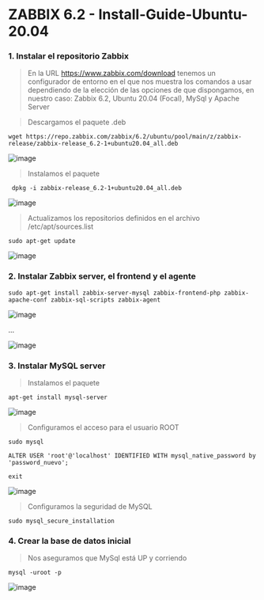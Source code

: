 # ZABBIX 6.2 - Install-Guide-Ubuntu-20.04

### 1. Instalar el repositorio Zabbix

> En la URL https://www.zabbix.com/download tenemos un configurador de entorno en el que nos muestra los comandos a usar dependiendo de la elección de las opciones de que dispongamos, en nuestro caso: Zabbix 6.2, Ubuntu 20.04 (Focal), MySql y Apache Server

> Descargamos el paquete .deb

 ```shell 
 wget https://repo.zabbix.com/zabbix/6.2/ubuntu/pool/main/z/zabbix-release/zabbix-release_6.2-1+ubuntu20.04_all.deb
 ```
 
![image](https://user-images.githubusercontent.com/20743678/185880032-20d84c7e-1fc2-4b3c-a2fc-25246b766a6b.png)

> Instalamos el paquete
 
```shell
 dpkg -i zabbix-release_6.2-1+ubuntu20.04_all.deb
  ```
  
![image](https://user-images.githubusercontent.com/20743678/185880223-a0dfdf5c-6e5b-4b09-a664-fb926abe15fd.png)

> Actualizamos los repositorios definidos en el archivo /etc/apt/sources.list

 ```shell
 sudo apt-get update
  ```
![image](https://user-images.githubusercontent.com/20743678/185880793-1b3e1d89-45df-4305-be0e-0b31be0e32e1.png)

### 2. Instalar Zabbix server, el frontend y el agente

```shell
sudo apt-get install zabbix-server-mysql zabbix-frontend-php zabbix-apache-conf zabbix-sql-scripts zabbix-agent
```

![image](https://user-images.githubusercontent.com/20743678/185893740-82c5e0cb-7a6e-4cb1-aa49-a60fdeeb9da9.png)

...

![image](https://user-images.githubusercontent.com/20743678/185896267-c13c22cf-38c7-430e-add6-0304650dc8a7.png)

### 3. Instalar MySQL server

> Instalamos el paquete

```shell
apt-get install mysql-server
```

![image](https://user-images.githubusercontent.com/20743678/185899040-86690bd1-cbaa-4d07-86db-51182256d534.png)

> Configuramos el acceso para el usuario ROOT

```shell
sudo mysql
```

```shell
ALTER USER 'root'@'localhost' IDENTIFIED WITH mysql_native_password by 'password_nuevo';
```

```shell
exit
```

![image](https://user-images.githubusercontent.com/20743678/185900620-9defc4f1-fdd4-4917-b21e-2b2cbded119b.png)

> Configuramos la seguridad de MySQL

```shell
sudo mysql_secure_installation
```

### 4. Crear la base de datos inicial

> Nos aseguramos que MySql está UP y corriendo

```shell
mysql -uroot -p
```

![image](https://user-images.githubusercontent.com/20743678/185901446-a46e4c96-64b7-4aec-aa69-a57821b9794a.png)


